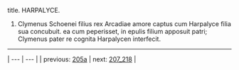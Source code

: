 title. HARPALYCE.



1. Clymenus Schoenei filius rex Arcadiae amore captus cum Harpalyce filia sua concubuit. ea cum peperisset, in epulis filium apposuit patri; Clymenus pater re cognita Harpalycen interfecit.



---

| --- | --- |
| previous: [205a](../205a/) | next: [207_218](../207_218/) |